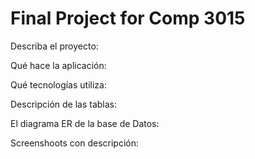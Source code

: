 # Final Project for Comp 3015

Describa el proyecto:


Qué hace la aplicación:


Qué tecnologías utiliza:


Descripción de las tablas:


El diagrama ER de la base de Datos:


Screenshoots con descripción:



